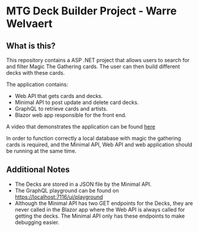 # MTG Deck Builder Project - Warre Welvaert

## What is this?
This repository contains a ASP .NET project that allows users to search for and filter Magic The Gathering cards. The user can then build different decks with these cards.

The application contains:
- Web API that gets cards and decks.
- Minimal API to post update and delete card decks.
- GraphQL to retrieve cards and artists.
- Blazor web app responsible for the front end. 

A video that demonstrates the application can be found [here](https://www.youtube.com/watch?v=s1d6abSZd0k)

In order to function correctly a local database with magic the gathering cards is required, and
the Minimal API, Web API and web application should be running at the same time.

## Additional Notes
- The Decks are stored in a JSON file by the Minimal API.
- The GraphQL playground can be found on [https://localhost:7116/ui/playground](https://localhost:7116/ui/playground)
- Although the Minimal API has two GET endpoints for the Decks, they are never called in the Blazor app where the Web API is always called for getting the decks. The Minimal API only has these endpoints to make debugging easier.